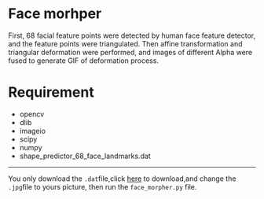 # Face morhper


First, 68 facial feature points were detected 
by human face feature detector, and the feature points were 
triangulated. Then affine transformation and triangular 
deformation were performed, and images of different Alpha 
were fused to generate GIF of deformation process.

# Requirement

* opencv
* dlib
* imageio
* scipy
* numpy
* shape_predictor_68_face_landmarks.dat
***
You only download the `.dat`file,click [here](https://github.com/AKSHAYUBHAT/TensorFace/blob/master/openface/models/dlib/shape_predictor_68_face_landmarks.dat) to download,and change the `.jpg`file to yours picture,
then run the `face_morpher.py` file.
